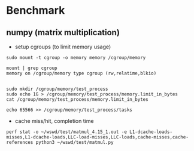 # Benchmark 

## numpy (matrix multiplication)

* setup cgroups (to limit memory usage)
```
sudo mount -t cgroup -o memory memory /cgroup/memory

mount | grep cgroup 
memory on /cgroup/memory type cgroup (rw,relatime,blkio)


sudo mkdir /cgroup/memory/test_process 
sudo echo 1G > /cgroup/memory/test_process/memory.limit_in_bytes  
cat /cgroup/memory/test_process/memory.limit_in_bytes 

echo 65566 >> /cgroup/memory/test_process/tasks
```

* cache miss/hit, completion time 
```
perf stat -o ~/wswd/test/matmul_4.15_1.out -e L1-dcache-loads-misses,L1-dcache-loads,LLC-load-misses,LLC-loads,cache-misses,cache-references python3 ~/wswd/test/matmul.py
```

